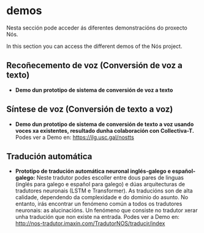 # demos
Nesta sección pode acceder ás diferentes demonstracións do proxecto Nós. 

In this section you can access the different demos of the Nós project. 

## Recoñecemento de voz (Conversión de voz a texto)
+ **Demo dun prototipo de sistema de conversión de voz a texto**

## Síntese de voz (Conversión de texto a voz)

+ **Demo dun prototipo de sistema de conversión de texto a voz usando voces xa existentes, resultado dunha colaboración con Collectiva-T.** 
Podes ver a Demo en: https://ilg.usc.gal/nostts

## Tradución automática 

+ **Prototipo de tradución automática neuronal inglés-galego e español-galego:** Neste tradutor podes escoller entre dous pares de linguas (inglés para galego e español para galego) e dúas arquitecturas de tradutores neuronais (LSTM e Transformer). As traducións son de alta calidade, dependendo da complexidade e do dominio do asunto. No entanto, irás encontrar un fenómeno común a todos os tradutores neuronais: as alucinacións. Un fenómeno que consiste no tradutor xerar unha tradución que non existe na entrada. Podes ver a Demo en: http://nos-tradutor.imaxin.com/TradutorNOS/traducir/index
